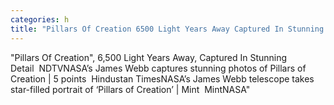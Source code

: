 ```yaml
---
categories: h
title: "Pillars Of Creation 6500 Light Years Away Captured In Stunning Detail  NDTV"
---
```

"Pillars Of Creation", 6,500 Light Years Away, Captured In Stunning Detail&nbsp;&nbsp;NDTVNASA’s James Webb captures stunning photos of Pillars of Creation | 5 points&nbsp;&nbsp;Hindustan TimesNASA’s James Webb telescope takes star-filled portrait of ‘Pillars of Creation’ | Mint&nbsp;&nbsp;MintNASA"